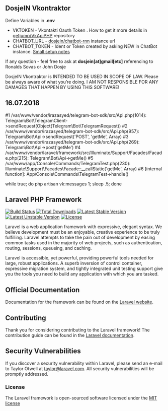 ## DosjeIN Vkontraktor

Define Variables in **.env** 

- VKTOKEN - Vkontakti Oauth Token . How to get it more details in [getjump/VkApiPHP](https://github.com/getjump/VkApiPHP#explanation) repository
- CHATBOT_URL - [dosjein/chatbot-rnn](https://github.com/dosjein/chatbot-rnn) instance url
- CHATBOT_TOKEN - Ident or Token created by asking NEW in ChatBot instance. [Small setup notes](https://github.com/dosjein/chatbot-rnn#usage)

If any question - feel free to ask at **dosjein[at]gmail[etc]** referencing to Ronalds Sovas or John Dosje

DosjeIN Vkontraktor is INTENDED TO BE USED IN SCOPE OF LAW. 
Please be always aware of what you’re doing. 
I AM NOT RESPONSIBLE FOR ANY DAMAGES THAT HAPPEN BY USING THIS SOFTWARE!


## 16.07.2018 

#1 /var/www/vendor/irazasyed/telegram-bot-sdk/src/Api.php(1014): Telegram\Bot\TelegramClient->sendRequest(Object(Telegram\Bot\TelegramRequest))
#2 /var/www/vendor/irazasyed/telegram-bot-sdk/src/Api.php(957): Telegram\Bot\Api->sendRequest('POST', 'getMe', Array)
#3 /var/www/vendor/irazasyed/telegram-bot-sdk/src/Api.php(269): Telegram\Bot\Api->post('getMe')
#4 /var/www/vendor/laravel/framework/src/Illuminate/Support/Facades/Facade.php(215): Telegram\Bot\Api->getMe()
#5 /var/www/app/Console/Commands/TelegramTest.php(230): Illuminate\Support\Facades\Facade::__callStatic('getMe', Array)
#6 [internal function]: App\Console\Commands\TelegramTest->handle()

while true; do php artisan vk:messages 1; sleep .5; done


## Laravel PHP Framework

[![Build Status](https://travis-ci.org/laravel/framework.svg)](https://travis-ci.org/laravel/framework)
[![Total Downloads](https://poser.pugx.org/laravel/framework/d/total.svg)](https://packagist.org/packages/laravel/framework)
[![Latest Stable Version](https://poser.pugx.org/laravel/framework/v/stable.svg)](https://packagist.org/packages/laravel/framework)
[![Latest Unstable Version](https://poser.pugx.org/laravel/framework/v/unstable.svg)](https://packagist.org/packages/laravel/framework)
[![License](https://poser.pugx.org/laravel/framework/license.svg)](https://packagist.org/packages/laravel/framework)

Laravel is a web application framework with expressive, elegant syntax. We believe development must be an enjoyable, creative experience to be truly fulfilling. Laravel attempts to take the pain out of development by easing common tasks used in the majority of web projects, such as authentication, routing, sessions, queueing, and caching.

Laravel is accessible, yet powerful, providing powerful tools needed for large, robust applications. A superb inversion of control container, expressive migration system, and tightly integrated unit testing support give you the tools you need to build any application with which you are tasked.

## Official Documentation

Documentation for the framework can be found on the [Laravel website](http://laravel.com/docs).

## Contributing

Thank you for considering contributing to the Laravel framework! The contribution guide can be found in the [Laravel documentation](http://laravel.com/docs/contributions).

## Security Vulnerabilities

If you discover a security vulnerability within Laravel, please send an e-mail to Taylor Otwell at taylor@laravel.com. All security vulnerabilities will be promptly addressed.

### License

The Laravel framework is open-sourced software licensed under the [MIT license](http://opensource.org/licenses/MIT)

